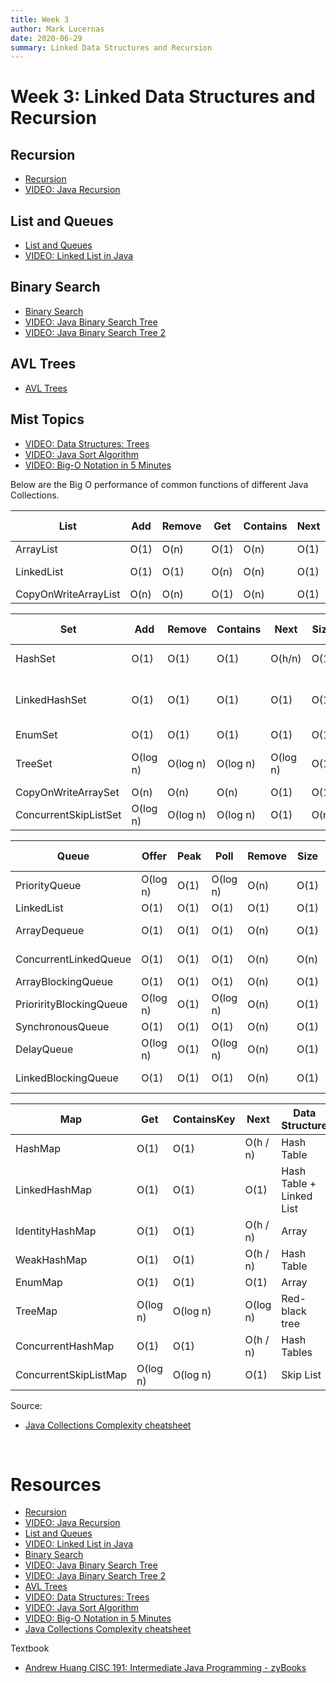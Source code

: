 ```yaml
---
title: Week 3
author: Mark Lucernas
date: 2020-06-29
summary: Linked Data Structures and Recursion
---
```



# Week 3: Linked Data Structures and Recursion

## Recursion

  - [Recursion](file:../../../../files/summer-2020/CISC-191/week-3/recursion.ppt)
  - [VIDEO: Java Recursion](https://www.youtube.com/watch?v=neuDuf_i8Sg)


## List and Queues

  - [List and Queues](file:../../../../files/summer-2020/CISC-191/week-3/list-and-queues.ppt)
  - [VIDEO: Linked List in Java](https://www.youtube.com/watch?v=195KUinjBpU)


## Binary Search

  - [Binary Search](file:../../../../files/summer-2020/CISC-191/week-3/binary-search.ppt)
  - [VIDEO: Java Binary Search Tree](https://www.youtube.com/watch?v=M6lYob8STMI)
  - [VIDEO: Java Binary Search Tree 2](https://www.youtube.com/watch?v=UcOxGmj45AA)


## AVL Trees

  - [AVL Trees](file:../../../../files/summer-2020/CISC-191/week-3/avl-trees.ppt)


## Mist Topics

- [VIDEO: Data Structures: Trees](https://www.youtube.com/watch?v=oSWTXtMglKE)
- [VIDEO: Java Sort Algorithm](https://www.youtube.com/watch?v=JUOyKSZScW0)
- [VIDEO: Big-O Notation in 5 Minutes](https://www.youtube.com/watch?v=__vX2sjlpXU)


Below are the Big O performance of common functions of different Java Collections.

List                 | Add  | Remove | Get  | Contains | Next | Data Structure
---------------------|------|--------|------|----------|------|---------------
ArrayList            | O(1) |  O(n)  | O(1) |   O(n)   | O(1) | Array
LinkedList           | O(1) |  O(1)  | O(n) |   O(n)   | O(1) | Linked List
CopyOnWriteArrayList | O(n) |  O(n)  | O(1) |   O(n)   | O(1) | Array

Set                   |    Add   |  Remove  | Contains |   Next   | Size | Data Structure
----------------------|----------|----------|----------|----------|------|-------------------------
HashSet               | O(1)     | O(1)     | O(1)     | O(h/n)   | O(1) | Hash Table
LinkedHashSet         | O(1)     | O(1)     | O(1)     | O(1)     | O(1) | Hash Table + Linked List
EnumSet               | O(1)     | O(1)     | O(1)     | O(1)     | O(1) | Bit Vector
TreeSet               | O(log n) | O(log n) | O(log n) | O(log n) | O(1) | Red-black tree
CopyOnWriteArraySet   | O(n)     | O(n)     | O(n)     | O(1)     | O(1) | Array
ConcurrentSkipListSet | O(log n) | O(log n) | O(log n) | O(1)     | O(n) | Skip List

Queue                   |  Offer   | Peak |   Poll   | Remove | Size | Data Structure
------------------------|----------|------|----------|--------|------|---------------
PriorityQueue           | O(log n) | O(1) | O(log n) |  O(n)  | O(1) | Priority Heap
LinkedList              | O(1)     | O(1) | O(1)     |  O(1)  | O(1) | Array
ArrayDequeue            | O(1)     | O(1) | O(1)     |  O(n)  | O(1) | Linked List
ConcurrentLinkedQueue   | O(1)     | O(1) | O(1)     |  O(n)  | O(n) | Linked List
ArrayBlockingQueue      | O(1)     | O(1) | O(1)     |  O(n)  | O(1) | Array
PriorirityBlockingQueue | O(log n) | O(1) | O(log n) |  O(n)  | O(1) | Priority Heap
SynchronousQueue        | O(1)     | O(1) | O(1)     |  O(n)  | O(1) | None!
DelayQueue              | O(log n) | O(1) | O(log n) |  O(n)  | O(1) | Priority Heap
LinkedBlockingQueue     | O(1)     | O(1) | O(1)     |  O(n)  | O(1) | Linked List

Map                   |   Get    | ContainsKey |   Next   | Data Structure
----------------------|----------|-------------|----------|-------------------------
HashMap               | O(1)     |   O(1)      | O(h / n) | Hash Table
LinkedHashMap         | O(1)     |   O(1)      | O(1)     | Hash Table + Linked List
IdentityHashMap       | O(1)     |   O(1)      | O(h / n) | Array
WeakHashMap           | O(1)     |   O(1)      | O(h / n) | Hash Table
EnumMap               | O(1)     |   O(1)      | O(1)     | Array
TreeMap               | O(log n) |   O(log n)  | O(log n) | Red-black tree
ConcurrentHashMap     | O(1)     |   O(1)      | O(h / n) | Hash Tables
ConcurrentSkipListMap | O(log n) |   O(log n)  | O(1)     | Skip List


Source:

  - [Java Collections Complexity cheatsheet](https://gist.github.com/iSergius/e06963c6eca0a639023666097227427c)


<br>

# Resources

  - [Recursion](file:../../../../files/summer-2020/CISC-191/week-3/recursion.ppt)
  - [VIDEO: Java Recursion](https://www.youtube.com/watch?v=neuDuf_i8Sg)
  - [List and Queues](file:../../../../files/summer-2020/CISC-191/week-3/list-and-queues.ppt)
  - [VIDEO: Linked List in Java](https://www.youtube.com/watch?v=195KUinjBpU)
  - [Binary Search](file:../../../../files/summer-2020/CISC-191/week-3/binary-search.ppt)
  - [VIDEO: Java Binary Search Tree](https://www.youtube.com/watch?v=M6lYob8STMI)
  - [VIDEO: Java Binary Search Tree 2](https://www.youtube.com/watch?v=UcOxGmj45AA)
  - [AVL Trees](file:../../../../files/summer-2020/CISC-191/week-3/avl-trees.ppt)
  - [VIDEO: Data Structures: Trees](https://www.youtube.com/watch?v=oSWTXtMglKE)
  - [VIDEO: Java Sort Algorithm](https://www.youtube.com/watch?v=JUOyKSZScW0)
  - [VIDEO: Big-O Notation in 5 Minutes](https://www.youtube.com/watch?v=__vX2sjlpXU)
  - [Java Collections Complexity cheatsheet](https://gist.github.com/iSergius/e06963c6eca0a639023666097227427c)


Textbook

  + [Andrew Huang CISC 191: Intermediate Java Programming - zyBooks](https://www.zybooks.com/)
